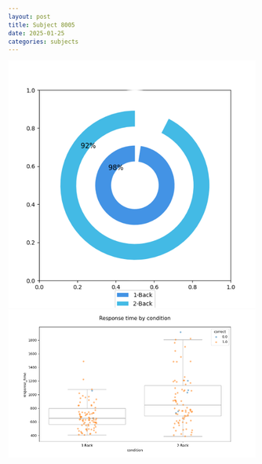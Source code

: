 ```yaml
---
layout: post
title: Subject 8005
date: 2025-01-25
categories: subjects
---
```


![](data/8005/run-29/8005_accuracy_by_condition.png)
![](data/8005/run-29/8005_response_time_by_condition.png)

